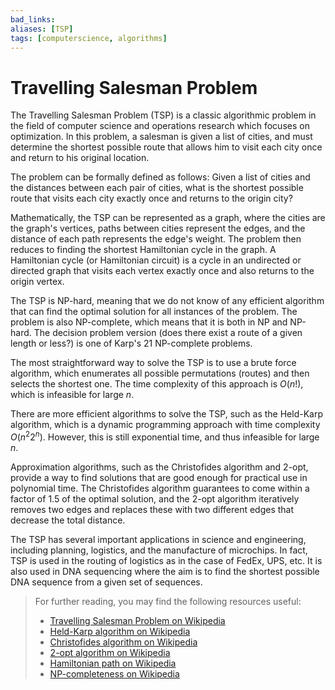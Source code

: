 ```yaml
---
bad_links: 
aliases: [TSP]
tags: [computerscience, algorithms]
---
```

# Travelling Salesman Problem

The Travelling Salesman Problem (TSP) is a classic algorithmic problem in the field of computer science and operations research which focuses on optimization. In this problem, a salesman is given a list of cities, and must determine the shortest possible route that allows him to visit each city once and return to his original location.

The problem can be formally defined as follows: Given a list of cities and the distances between each pair of cities, what is the shortest possible route that visits each city exactly once and returns to the origin city?

Mathematically, the TSP can be represented as a graph, where the cities are the graph's vertices, paths between cities represent the edges, and the distance of each path represents the edge's weight. The problem then reduces to finding the shortest Hamiltonian cycle in the graph. A Hamiltonian cycle (or Hamiltonian circuit) is a cycle in an undirected or directed graph that visits each vertex exactly once and also returns to the origin vertex.

The TSP is NP-hard, meaning that we do not know of any efficient algorithm that can find the optimal solution for all instances of the problem. The problem is also NP-complete, which means that it is both in NP and NP-hard. The decision problem version (does there exist a route of a given length or less?) is one of Karp's 21 NP-complete problems.

The most straightforward way to solve the TSP is to use a brute force algorithm, which enumerates all possible permutations (routes) and then selects the shortest one. The time complexity of this approach is $O(n!)$, which is infeasible for large $n$.

There are more efficient algorithms to solve the TSP, such as the Held-Karp algorithm, which is a dynamic programming approach with time complexity $O(n^2 2^n)$. However, this is still exponential time, and thus infeasible for large $n$.

Approximation algorithms, such as the Christofides algorithm and 2-opt, provide a way to find solutions that are good enough for practical use in polynomial time. The Christofides algorithm guarantees to come within a factor of 1.5 of the optimal solution, and the 2-opt algorithm iteratively removes two edges and replaces these with two different edges that decrease the total distance.

The TSP has several important applications in science and engineering, including planning, logistics, and the manufacture of microchips. In fact, TSP is used in the routing of logistics as in the case of FedEx, UPS, etc. It is also used in DNA sequencing where the aim is to find the shortest possible DNA sequence from a given set of sequences.

> For further reading, you may find the following resources useful:
> - [Travelling Salesman Problem on Wikipedia](https://www.google.com/search?q=Travelling+Salesman+Problem+Wikipedia)
> - [Held-Karp algorithm on Wikipedia](https://www.google.com/search?q=Held-Karp+algorithm+Wikipedia)
> - [Christofides algorithm on Wikipedia](https://www.google.com/search?q=Christofides+algorithm+Wikipedia)
> - [2-opt algorithm on Wikipedia](https://www.google.com/search?q=2-opt+algorithm+Wikipedia)
> - [Hamiltonian path on Wikipedia](https://www.google.com/search?q=Hamiltonian+path+Wikipedia)
> - [NP-completeness on Wikipedia](https://www.google.com/search?q=NP-completeness+Wikipedia)
